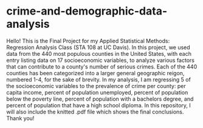 # crime-and-demographic-data-analysis
Hello!
This is the Final Project for my Applied Statistical Methods: Regression Analysis Class (STA 108 at UC Davis).
In this project, we used data from the 440 most populous counties in the United States, with each entry listing data on 17 socioeconomic variables, to analyze various factors that can contribute to a county's number of serious crimes. Each of the 440 counties has been categorized into a larger general geographic reigon, numbered 1-4, for the sake of brevity. In my analysis, I am regressing 5 of the socioeconomic variables to the prevalence of crime per county: per capita income, percent of population unemployed, percent of population below the poverty line, percent of population with a bachelors degree, and percent of population that have a high school diploma.
In this repository, I will also include the knitted .pdf file which shows the final conclusions.
Thank you!
